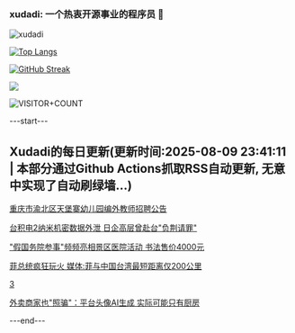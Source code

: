 ### xudadi: 一个热衷开源事业的程序员 👋

![xudadi](https://github-readme-stats-git-masterorgs-github-readme-stats-team.vercel.app/api?username=xudadi)

[![Top Langs](https://github-readme-stats.vercel.app/api/top-langs/?username=xudadi)](https://github.com/anuraghazra/github-readme-stats)

[![GitHub Streak](https://streak-stats.demolab.com?user=xudadi&locale=zh_Hans)](https://git.io/streak-stats)

![](https://raw.githubusercontent.com/xudadi/xudadi/main/assets/github-contribution-grid-snake.svg)

![VISITOR+COUNT](https://komarev.com/ghpvc/?username=xudadi&label=VISITOR+COUNT)


---start---

## Xudadi的每日更新(更新时间:2025-08-09 23:41:11 | 本部分通过Github Actions抓取RSS自动更新, 无意中实现了自动刷绿墙...)

[重庆市渝北区天堡寨幼儿园编外教师招聘公告](https://www.gongkaoleida.com/article/2558172)

[台积电2纳米机密数据外泄 日企高层曾赴台"负荆请罪"](https://m.163.com/news/article/K6HJLAD10514BQ68.html)

["假国务院参事"频频亮相景区医院活动 书法售价4000元](https://m.163.com/news/article/K6H6T8D9053469LG.html)

[菲总统疯狂玩火 媒体:菲与中国台湾最短距离仅200公里](https://m.163.com/news/article/K6GU759U05345ARG.html)

[3](https://m.163.com/touch/news/sub/domestic)

[外卖商家也"照骗"：平台头像AI生成 实际可能只有厨房](https://m.163.com/news/article/K6FCT0EE0514R9P4.html)

---end---
